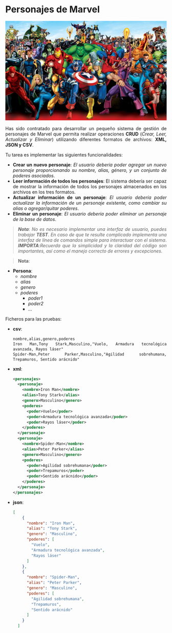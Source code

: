 
<div align="justify">

# Personajes de Marvel

<div align="center">
  <img src="images/marvel-personas.png">
</div>

Has sido contratado para desarrollar un pequeño sistema de gestión de personajes de Marvel que permita realizar operaciones __CRUD__ (_Crear, Leer, Actualizar y Eliminar_) utilizando diferentes formatos de archivos: __XML, JSON y CSV__.

Tu tarea es implementar las siguientes funcionalidades:

- __Crear un nuevo personaje__: _El usuario debería poder agregar un nuevo personaje proporcionando su nombre, alias, género, y un conjunto de poderes asociados_.  
- __Leer información de todos los personajes__: El sistema debería ser capaz de mostrar la información de todos los personajes almacenados en los archivos en los tres formatos.
- __Actualizar información de un personaje__: _El usuario debería poder actualizar la información de un personaje existente, como cambiar su alias o agregar/quitar poderes_.
- __Eliminar un personaje__: _El usuario debería poder eliminar un personaje de la base de datos_.

>___Nota___: _No es necesario implementar una interfaz de usuario, puedes trabajar_ ___TEST__. En caso de que te resulte complicado implementa una interfaz de línea de comandos simple para interactuar con el sistema_.
>___IMPORTA___:_Recuerda que la simplicidad y la claridad del código son importantes, así como el manejo correcto de errores y excepciones._

>__Nota__:
  
  - __Persona__:
    - _nombre_
    - _alias_
    - _genero_
    - _poderes_
      - _poder1_
      - _poder2_
      - _..._


Ficheros para las pruebas:

- __csv__:

  ```csv
  nombre,alias,genero,poderes
  Iron Man,Tony Stark,Masculino,"Vuelo, Armadura tecnológica avanzada, Rayos láser"
  Spider-Man,Peter Parker,Masculino,"Agilidad sobrehumana, Trepamuros, Sentido arácnido"

  ```

- __xml__:

  ```xml
  <personajes>
    <personaje>
      <nombre>Iron Man</nombre>
      <alias>Tony Stark</alias>
      <genero>Masculino</genero>
      <poderes>
        <poder>Vuelo</poder>
        <poder>Armadura tecnológica avanzada</poder>
        <poder>Rayos láser</poder>
      </poderes>
    </personaje>
    <personaje>
      <nombre>Spider-Man</nombre>
      <alias>Peter Parker</alias>
      <genero>Masculino</genero>
      <poderes>
        <poder>Agilidad sobrehumana</poder>
        <poder>Trepamuros</poder>
        <poder>Sentido arácnido</poder>
      </poderes>
    </personaje>
  </personajes>
  ```

- __json__:

  ```json
  [
      {
        "nombre": "Iron Man",
        "alias": "Tony Stark",
        "genero": "Masculino",
        "poderes": [
          "Vuelo",
          "Armadura tecnológica avanzada",
          "Rayos láser"
        ]
      },
      {
        "nombre": "Spider-Man",
        "alias": "Peter Parker",
        "genero": "Masculino",
        "poderes": [
          "Agilidad sobrehumana",
          "Trepamuros",
          "Sentido arácnido"
        ]
      }
    ]
  ```
  
</div>